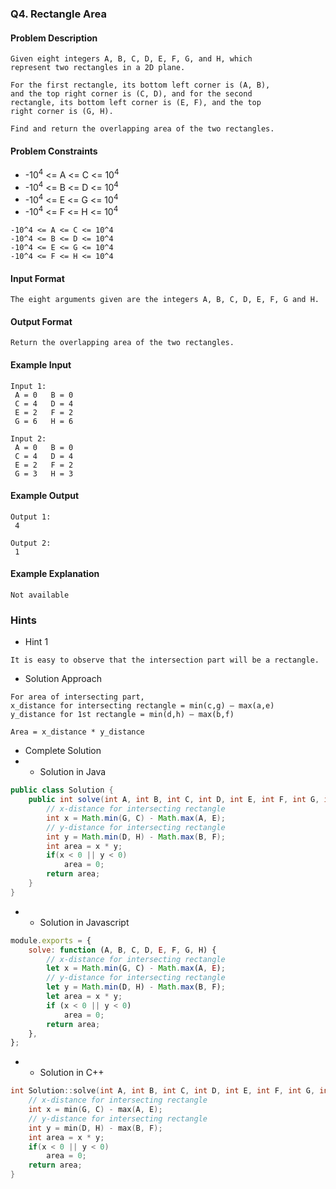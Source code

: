 ### Q4. Rectangle Area
#### Problem Description
```text
Given eight integers A, B, C, D, E, F, G, and H, which 
represent two rectangles in a 2D plane.

For the first rectangle, its bottom left corner is (A, B), 
and the top right corner is (C, D), and for the second 
rectangle, its bottom left corner is (E, F), and the top 
right corner is (G, H).

Find and return the overlapping area of the two rectangles.
```
#### Problem Constraints

<ul>
<li>-10<sup>4</sup> &lt;= A &lt;= C &lt;= 10<sup>4</sup></li>
<li>-10<sup>4</sup> &lt;= B &lt;= D &lt;= 10<sup>4</sup></li>
<li>-10<sup>4</sup> &lt;= E &lt;= G &lt;= 10<sup>4</sup></li>
<li>-10<sup>4</sup> &lt;= F &lt;= H &lt;= 10<sup>4</sup></li>
</ul>

```text
-10^4 <= A <= C <= 10^4
-10^4 <= B <= D <= 10^4
-10^4 <= E <= G <= 10^4
-10^4 <= F <= H <= 10^4
```
#### Input Format
```text
The eight arguments given are the integers A, B, C, D, E, F, G and H.
```
#### Output Format
```text
Return the overlapping area of the two rectangles.
```
#### Example Input
```text
Input 1:
 A = 0   B = 0
 C = 4   D = 4
 E = 2   F = 2
 G = 6   H = 6

Input 2:
 A = 0   B = 0
 C = 4   D = 4
 E = 2   F = 2
 G = 3   H = 3
```
#### Example Output
```text
Output 1:
 4

Output 2:
 1
```
#### Example Explanation
```text
Not available 
```
### Hints
* Hint 1
```text
It is easy to observe that the intersection part will be a rectangle.
```
* Solution Approach
```text
For area of intersecting part,
x_distance for intersecting rectangle = min(c,g) – max(a,e)
y_distance for 1st rectangle = min(d,h) – max(b,f)

Area = x_distance * y_distance
```
* Complete Solution
* * Solution in Java
```java
public class Solution {
    public int solve(int A, int B, int C, int D, int E, int F, int G, int H) {
        // x-distance for intersecting rectangle
        int x = Math.min(G, C) - Math.max(A, E);
        // y-distance for intersecting rectangle
        int y = Math.min(D, H) - Math.max(B, F);
        int area = x * y;
        if(x < 0 || y < 0)
            area = 0;
        return area;
    }
}
```
* * Solution in Javascript
```javascript
module.exports = {
    solve: function (A, B, C, D, E, F, G, H) {
        // x-distance for intersecting rectangle
        let x = Math.min(G, C) - Math.max(A, E);
        // y-distance for intersecting rectangle
        let y = Math.min(D, H) - Math.max(B, F);
        let area = x * y;
        if (x < 0 || y < 0) 
            area = 0;
        return area;
    },
};
```
* * Solution in C++
```cpp
int Solution::solve(int A, int B, int C, int D, int E, int F, int G, int H) {
    // x-distance for intersecting rectangle
    int x = min(G, C) - max(A, E);
    // y-distance for intersecting rectangle
    int y = min(D, H) - max(B, F);
    int area = x * y;
    if(x < 0 || y < 0)
        area = 0;
    return area;
}
```

